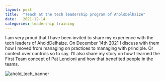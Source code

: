 ```yaml
---
layout: post
title:  "Teach at the tech leadership program of AholdDelhaize"
date:   2021-12-14
categories: leadership training
---
```


I am very proud that I have been invited to share my experience with the tech leaders of AholdDelhaize.
On December 14th 2021 I discuss with them how I moved from managing on practices to managing with principle. Or context over controls so to say. 
I'll also share my story on how I learned the First Team concept of Pat Lencioni and how that benefited people in the teams.

![ahold_tech_banner](https://user-images.githubusercontent.com/5676977/143078238-879e9c10-23a3-4780-9cf8-d367375fdf82.png)
